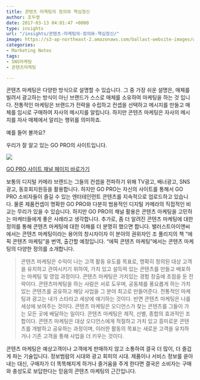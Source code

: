 ```yaml
---
title: 콘텐츠 마케팅의 정의와 핵심정신
author: 조두영
date: 2017-03-13 04:01:47 +0000
type: insights
url: "/insights/콘텐츠-마케팅의-정의와-핵심정신/"
image: https://s3-ap-northeast-2.amazonaws.com/ballast-website-images/wp-content/uploads/2017/02/15110119/img-3.png
categories:
- Marketing Notes
tags:
- SNS마케팅
- 콘텐츠마케팅

---
```

콘텐츠 마케팅은 다양한 방식으로 설명할 수 있습니다. 그 중 가장 쉬운 설명은, 매체를 빌려서 광고하는 방식이 아닌 브랜드가 스스로 매체를 소유하여 마케팅을 하는 것 입니다.
전통적인 마케팅은 브랜드가 전략을 수립하고 컨셉을 선택하고 메시지를 만들고 매체를 임시로 구매하여 자사의 메시지를 알립니다.
하지만 콘텐츠 마케팅은 자사의 메시지를 자사 매체에서 알리는 행위를 의미하죠.

예를 들어 볼까요?

우리가 잘 알고 있는 GO PRO의 사이트입니다.

![](https://s3.ap-northeast-2.amazonaws.com/ballast-website-images/%EA%B3%A0%ED%94%84%EB%A1%9C+%EC%82%AC%EC%9D%B4%ED%8A%B8.png)

[GO PRO 사이트 채널 페이지 바로가기](https://gopro.com/channel/)

보통의 디지털 카메라 브랜드는 그들의 컨셉을 전파하기 위해 TV광고, 배너광고, SNS광고, 동호회지원등을 활용합니다.
하지만 GO PRO는 자신의 사이트를 통해서 GO PRO 소비자들이 즐길 수 있는 엔터테인먼트 콘텐츠를 지속적으로 업로드하고 있습니다.
물론 제품컨셉이 명확한 GO PRO와 다분히 범용적인 디지털 카메라의 직접적인 비교는 무리가 있을 수 있습니다.
하지만 GO PRO의 채널 활용은 콘텐츠 마케팅을 고민하는 마케터들에게 좋은 사례라고 생각합니다.
추가로, 좀 더 알려진 콘텐츠 마케팅에 대한 정의를 통해 콘텐츠 마케팅에 대한 이해를 더 분명히 했으면 합니다. 밸러스트아이앤씨에서는 콘텐츠 마케팅이라는 용어의 창시자이자 이 분야의 권위자인 조 풀리지의 책 “에픽 콘텐츠 마케팅”을 번역, 출간할 예정입니다. “에픽 콘텐츠 마케팅”에서는 콘텐츠 마케팅의 다양한 정의를 소개합니다.

> 콘텐츠 마케팅은 수익이 나는 고객 활동 유도를 목표로, 명확히 정의된 대상 고객을 유치하고 관여시키기 위하여, 가치 있고 설득력 있는 콘텐츠를 만들고 배포하는 마케팅 및 영업 과정이다.
> 콘텐츠 마케팅은 가치있는 경험 창출에 초점을 둔 전략이다. 콘텐츠마케팅을 하는 사람은 서로 도우며, 공동체를 풍요롭게 하는 가치있는 콘텐츠를 공유하고 해당 사업을 그 분야 최고로 만들어준다.
> 전통적인 마케팅과 광고는 내가 스타라고 세상에 얘기하는 것이다. 반면 콘텐츠 마케팅은 나를 세상에 보여주는 것이다.
> 콘텐츠 마케팅은 오디언스가 찾는 콘텐츠를 그들이 가는 모든 곳에 배달하는 일이다. 콘텐츠 마케팅은 제작, 선별, 종합의 효과적인 조합이다.
> 콘텐츠 마케팅은 대상 오디언스에게 적절하고 가치 있고 흥미로운 콘텐츠를 개발하고 공유하는 과정이며, 이러한 활동의 목표는 새로운 고객을 유치하거나 기존 고객을 통해 사업을 더 키우는 것이다.

콘텐츠 마케팅은 예상고객이나 고객에게 판매하지 않고 소통하여 결국 더 많이, 더 즐겁게 파는 기술입니다.
정보범람의 시대와 광고 회피의 시대. 제품이나 서비스 정보를 쏟아내는 대신, 구매자가 더 똑똑해지게 하거나 즐거움을 주게 한다면 결국은 소비자는 구매와 충성도로 보답한다는 믿음의 콘텐츠 마케팅의 근간입니다.